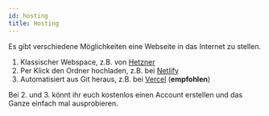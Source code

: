 ```yaml
---
id: hosting
title: Hosting
---
```


Es gibt verschiedene Möglichkeiten eine Webseite in das Internet zu stellen.

1. Klassischer Webspace, z.B. von [Hetzner](https://www.hetzner.com/de/webhosting)
2. Per Klick den Ordner hochladen, z.B. bei [Netlify](https://www.netlify.com/)
3. Automatisiert aus Git heraus, z.B. bei [Vercel](https://vercel.com/) (**empfohlen**)

Bei 2. und 3. könnt ihr euch kostenlos einen Account erstellen und das Ganze einfach mal ausprobieren.